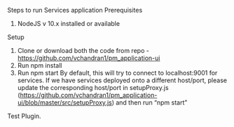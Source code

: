 Steps to run Services application
Prerequisites
1.	NodeJS v 10.x installed or available

Setup
1.	Clone or download both the code from repo - https://github.com/vchandran1/pm_application-ui
2.	Run npm install
3.	Run npm start
By default, this will try to connect to localhost:9001 for services. If we have services deployed onto a different host/port, please update the corresponding host/port in setupProxy.js (https://github.com/vchandran1/pm_application-ui/blob/master/src/setupProxy.js) and then run “npm start”

Test Plugin.